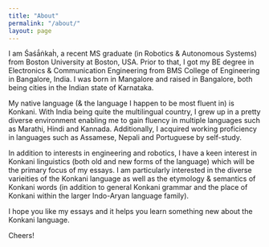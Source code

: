 ```yaml
---
title: "About"
permalink: "/about/"
layout: page
---
```

I am Śaśā́ṅkaḣ, a recent MS graduate (in Robotics & Autonomous Systems) from Boston University at Boston, USA. Prior to that, I got my BE degree in Electronics & Communication Engineering from BMS College of Engineering in Bangalore, India. I was born in Mangalore and raised in Bangalore, both being cities in the Indian state of Karnataka.

My native language (& the language I happen to be most fluent in) is Konkani. With India being quite the multilingual country, I grew up in a pretty diverse environment enabling me to gain fluency in multiple languages such as Marathi, Hindi and Kannada. Additionally, I acquired working proficiency in languages such as Assamese, Nepali and Portuguese by self-study.

In addition to interests in engineering and robotics, I have a keen interest in Konkani linguistics (both old and new forms of the language) which will be the primary focus of my essays. I am particularly interested in the diverse varieities of the Konkani language as well as the etymology & semantics of Konkani words (in addition to general Konkani grammar and the place of Konkani within the larger Indo-Aryan language family).

I hope you like my essays and it helps you learn something new about the Konkani language.

Cheers!

